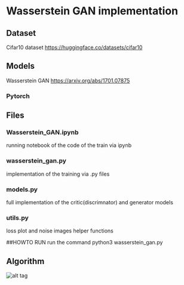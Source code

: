 # Wasserstein GAN implementation
## Dataset
Cifar10 dataset
<a> https://huggingface.co/datasets/cifar10 </a>
## Models
Wasserstein GAN
<a> https://arxiv.org/abs/1701.07875 </a>
### Pytorch
## Files
### Wasserstein_GAN.ipynb
running notebook of the code of the train via ipynb
### wasserstein_gan.py
implementation of the training via .py files
### models.py
full implementation of the critic(discrimnator) and generator models
### utils.py
loss plot and noise images helper functions

##HOWTO RUN
run the command python3 wasserstein_gan.py

## Algorithm
![alt tag](https://github.com/orel1212/MyWorks/blob/main/Deep%20Learning/Wasserstein_GAN/WGAN_Algo.png)

